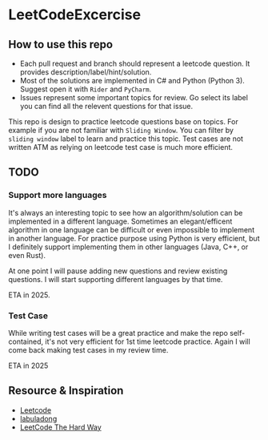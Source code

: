 # LeetCodeExcercise

## How to use this repo

* Each pull request and branch should represent a leetcode question. It provides description/label/hint/solution.
* Most of the solutions are implemented in C# and Python (Python 3). Suggest open it with `Rider` and `PyCharm`.
* Issues represent some important topics for review. Go select its label you can find all the relevent questions for that issue.

This repo is design to practice leetcode questions base on topics. For example if you are not familiar with `Sliding Window`. You can filter by `sliding window` label to learn and practice this topic.
Test cases are not written ATM as relying on leetcode test case is much more efficient.

## TODO

### Support more languages

It's always an interesting topic to see how an algorithm/solution can be implemented in a different language. Sometimes an elegant/efficent algorithm in one language can be difficult or even impossible to implement in another language.
For practice purpose using Python is very efficient, but I definitely support implementing them in other languages (Java, C++, or even Rust).

At one point I will pause adding new questions and review existing questions. I will start supporting different languages by that time. 

ETA in 2025.

### Test Case

While writing test cases will be a great practice and make the repo self-contained, it's not very efficient for 1st time leetcode practice. Again I will come back making test cases in my review time. 

ETA in 2025

## Resource & Inspiration
* [Leetcode](https://leetcode.com/problemset/)
* [labuladong](https://labuladong.online/algo/home/)
* [LeetCode The Hard Way](https://leetcodethehardway.com/)
